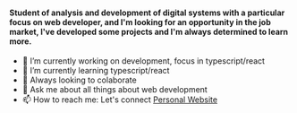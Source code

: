 


#### Student of analysis and development of digital systems with a particular focus on web developer, and I'm looking for an opportunity in the job market, I've developed some projects and I'm always determined to learn more.


- 🔭 I’m currently working on development, focus in typescript/react
- 🌱 I’m currently learning typescript/react
- 👯 Always looking to colaborate
- 💬 Ask me about all things about web development
- 📫 How to reach me: Let's connect [Personal Website](https://mauriciodallonder.github.io/Personal-Portfolio/)

